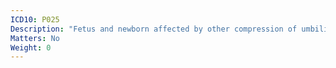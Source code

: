 ```yaml
---
ICD10: P025
Description: "Fetus and newborn affected by other compression of umbilical cord"
Matters: No
Weight: 0
---
```

